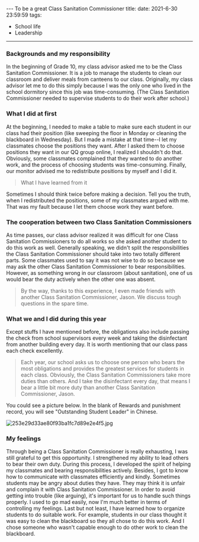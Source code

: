 --- To be a great Class Sanitation Commissioner
title: 
date: 2021-6-30 23:59:59
tags:
 - School life
 - Leadership
 
---

### Backgrounds and my responsibility

In the beginning of Grade 10, my class advisor asked me to be the Class Sanitation Commissioner. It is a job to manage the students to clean our classroom and deliver meals from canteens to our class. Originally, my class advisor let me to do this simply because I was the only one who lived in the school dormitory since this job was time-consuming. (The Class Sanitation Commissioner needed to supervise students to do their work after school.)

### What I did at first

At the beginning, I needed to make a table to make sure each student in our class had their position (like sweeping the floor in Monday or cleaning the blackboard in Wednesday). But I made a mistake at that time--I let my classmates choose the positions they want. After I asked them to choose positions they want in our QQ group online, I realized I shouldn't do that. Obviously, some classmates complained that they wanted to do another work, and the process of choosing students was time-consuming. Finally, our monitor advised me to redistribute positions by myself and I did it.

> What I have learned from it

Sometimes I should think twice before making a decision. Tell you the truth, when I redistributed the positions, some of my classmates argued with me. That was my fault because I let them choose work they want before.
### The cooperation between two Class Sanitation Commissioners

As time passes, our class advisor realized it was difficult for one Class Sanitation Commissioners to do all works so she asked another student to do this work as well.
Generally speaking, we didn't split the responsibilities the Class Sanitation Commissioner should take into two totally different parts. Some classmates used to say it was not wise to do so because we may ask the other Class Sanitation Commissioner to bear responsibilities. However, as something wrong in our classroom (about sanitation), one of us would bear the duty actively when the other one was absent.

> By the way, thanks to this experience, I even made friends with another Class Sanitation Commissioner, Jason. We discuss tough questions in the spare time.

### What we and I did during this year

Except stuffs I have mentioned before, the obligations also include passing the check from school supervisors every week and taking the disinfectant from another building every day.
It is worth mentioning that our class pass each check excellently.

> Each year, our school asks us to choose one person who bears the most obligations and provides the greatest services for students in each class. Obviously, the Class Sanitation Commissioners take more duties than others. And I take the disinfectant every day, that means I bear a little bit more duty than another Class Sanitation Commissioner, Jason.

You could see a picture below. In the blank of Rewards and punishment record, you will see "Outstanding Student Leader" in Chinese.


![253e29d33ae80f93ba1fc7d89e2e4f5.jpg](https://i.loli.net/2021/06/30/zeq4ortVKhOXGvw.jpg)

### My feelings 

Through being a Class Sanitation Commissioner is really exhausting, I was still grateful to get this opportunity. I strengthened my ability to lead others to bear their own duty. During this process, I developed the spirit of helping my classmates and bearing responsibilities actively. Besides, I got to know how to communicate with classmates efficiently and kindly. Sometimes students may be angry about duties they have. They may think it is unfair and complain it with Class Sanitation Commissioner. In order to avoid getting into trouble (like arguing), it's important for us to handle such things properly. I used to go mad easily, now I'm much better in terms of controlling my feelings. Last but not least, I have learned how to organize students to do suitable work. For example, students in our class thought it was easy to clean the blackboard so they all chose to do this work. And I chose someone who wasn't capable enough to do other work to clean the blackboard.

